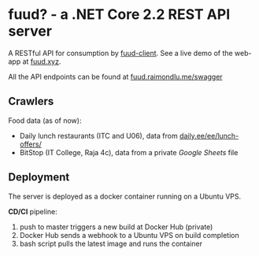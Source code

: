 # fuud? - a .NET Core 2.2 REST API server

A RESTful API for consumption by [fuud-client](https://github.com/raimondlume/fuud-client). See a live demo of the web-app at [fuud.xyz](https://fuud.xyz).

All the API endpoints can be found at [fuud.raimondlu.me/swagger](https://fuud.raimondlu.me/swagger)



## Crawlers

Food data (as of now):

- Daily lunch restaurants (ITC and U06), data from [daily.ee/ee/lunch-offers/](https://www.daily.ee/ee/lunch-offers/)
- BitStop (IT College, Raja 4c), data from a private *Google Sheets* file 



## Deployment

The server is deployed as a docker container running on a Ubuntu VPS.

**CD/CI** pipeline:

1. push to master triggers a new build at Docker Hub (private)
2. Docker Hub sends a webhook to a Ubuntu VPS on build completion
3. bash script pulls the latest image and runs the container
